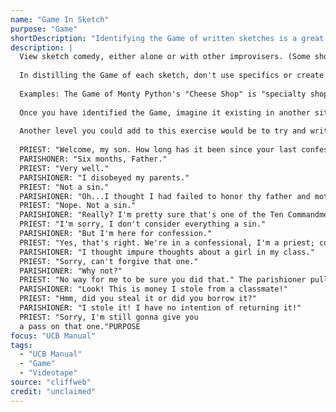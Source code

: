 ```yaml
---
name: "Game In Sketch"
purpose: "Game"
shortDescription: "Identifying the Game of written sketches is a great way to train your mind to recognize Game outside of the classroom or rehearsal studio. Getting good at this will help you to identify Games in your improvised scenes that might be strong enough to develop into written sketches. If you find that the specifics of the Long Form scene you are trying to write up into a sketch just aren't translating to the page, you can try to find a new or better situation or scenario to set your Game in, just like the alternate scenarios we were able to generate for the Game of \"Dead Parrot."
description: |
  View sketch comedy, either alone or with other improvisers. (Some shows you could use for this exercise are Monty Python, Saturday Night Live, The Kids in the Hall, Mr. Show, and Upright Citizens Brigade.) Identify the Game by summing up what is funny about each sketch. Describe the Game in a few sentences or less. Then try to describe it in one sentence. Then distill the Game into five words or less.
  
  In distilling the Game of each sketch, don't use specifics or create a plot synopsis.
  
  Examples: The Game of Monty Python's "Cheese Shop" is "specialty shop that does not sell what it claims to specialize in." The Game of Monty Python's "Dead Parrot" is "refusal to acknowledge an irrefutable fact."
  
  Once you have identified the Game, imagine it existing in another situation with different specifics. (Example: A sketch where a husband refuses to admit he has been cheating as his wife catches him in bed with two women would have the same basic Game as "Dead Parrot." A sketch about a Baskin Robbins ice cream shop that has no ice cream would have the same Game as "Cheese Shop.")
  
  Another level you could add to this exercise would be to try and write out a new sketch using the Game of a classic sketch. Here is the start of a sketch using the Game from the "Cheese Shop" sketch:
  
  PRIEST: "Welcome, my son. How long has it been since your last confession?"
  PARISHONER: "Six months, Father."
  PRIEST: "Very well."
  PARISHIONER: "I disobeyed my parents."
  PRIEST: "Not a sin."
  PARISHIONER: "Oh...I thought I had failed to honor thy father and mother. I took the Lord's name in vain."
  PRIEST: "Nope. Not a sin."
  PARISHIONER: "Really? I'm pretty sure that's one of the Ten Commandments."
  PRIEST: "I'm sorry, I don't consider everything a sin."
  PARISHIONER: "But I'm here for confession."
  PRIEST: "Yes, that's right. We're in a confessional, I'm a priest; confess away."
  PARISHIONER: "I thought impure thoughts about a girl in my class."
  PRIEST: "Sorry, can't forgive that one."
  PARISHIONER: "Why not?"
  PRIEST: "No way for me to be sure you did that." The parishioner pulls money out of his pocket.
  PARISHIONER: "Look! This is money I stole from a classmate!"
  PRIEST: "Hmm, did you steal it or did you borrow it?"
  PARISHIONER: "I stole it! I have no intention of returning it!"
  PRIEST: "Sorry, I'm still gonna give you
  a pass on that one."PURPOSE
focus: "UCB Manual"
tags:
  - "UCB Manual"
  - "Game"
  - "Videotape"
source: "cliffweb"
credit: "unclaimed"
---
```


